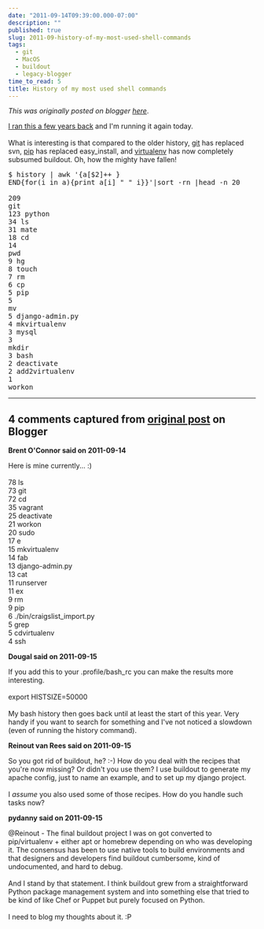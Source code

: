 ```yaml
---
date: "2011-09-14T09:39:00.000-07:00"
description: ""
published: true
slug: 2011-09-history-of-my-most-used-shell-commands
tags:
  - git
  - MacOS
  - buildout
  - legacy-blogger
time_to_read: 5
title: History of my most used shell commands
---
```


_This was originally posted on blogger [here](https://pydanny.blogspot.com/2011/09/history-of-my-most-used-shell-commands.html)_.

<a href="http://pydanny.blogspot.com/2008/04/history-of-my-most-used-shell-commands.html">I ran this a few years back</a>&nbsp;and I'm running it again today.<br /><br />What is interesting is that compared to the older history, <a href="http://git-scm.org/">git</a> has replaced svn, <a href="http://pypi.python.org/pypi/pip">pip</a> has replaced easy_install, and <a href="http://pypi.python.org/pypi/virtualenv">virtualenv</a> has now completely subsumed buildout. Oh, how the mighty have fallen!<br /><pre class="prettyprint">$ history | awk '{a[$2]++ } END{for(i in a){print a[i] " " i}}'|sort -rn |head -n 20<br /><br />209 git<br />123 python<br />34 ls<br />31 mate<br />18 cd<br />14 pwd<br />9 hg<br />8 touch<br />7 rm<br />6 cp<br />5 pip<br />5 mv<br />5 django-admin.py<br />4 mkvirtualenv<br />3 mysql<br />3 mkdir<br />3 bash<br />2 deactivate<br />2 add2virtualenv<br />1 workon</pre>

---

## 4 comments captured from [original post](https://pydanny.blogspot.com/2011/09/history-of-my-most-used-shell-commands.html) on Blogger

**Brent O'Connor said on 2011-09-14**

Here is mine currently... :)<br /><br />78 ls<br />73 git<br />72 cd<br />35 vagrant<br />25 deactivate<br />21 workon<br />20 sudo<br />17 e<br />15 mkvirtualenv<br />14 fab<br />13 django-admin.py<br />13 cat<br />11 runserver<br />11 ex<br />9 rm<br />9 pip<br />6 ./bin/craigslist_import.py<br />5 grep<br />5 cdvirtualenv<br />4 ssh

**Dougal said on 2011-09-15**

If you add this to your .profile/bash_rc you can make the results more interesting.<br /><br />export HISTSIZE=50000<br /><br />My bash history then goes back until at least the start of this year. Very handy if you want to search for something and I've not noticed a slowdown (even of running the history command).

**Reinout van Rees said on 2011-09-15**

So you got rid of buildout, he? :-) How do you deal with the recipes that you're now missing? Or didn't you use them? I use buildout to generate my apache config, just to name an example, and to set up my django project.<br /><br />I <i>assume</i> you also used some of those recipes. How do you handle such tasks now?

**pydanny said on 2011-09-15**

@Reinout - The final buildout project I was on got converted to pip/virtualenv + either apt or homebrew depending on who was developing it. The consensus has been to use native tools to build environments and that designers and developers find buildout cumbersome, kind of undocumented, and hard to debug. <br /><br />And I stand by that statement. I think buildout grew from a straightforward Python package management system and into something else that tried to be kind of like Chef or Puppet but purely focused on Python. <br /><br />I need to blog my thoughts about it. :P
